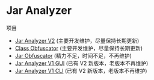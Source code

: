 # Jar Analyzer

项目

- [Jar Analyzer V2](https://github.com/jar-analyzer/jar-analyzer) (主要开发维护，尽量保持长期更新)
- [Class Obfuscator](https://github.com/jar-analyzer/class-obf) (主要开发维护，尽量保持长期更新)
- [Jar Obfuscator](https://github.com/jar-analyzer/jar-obfuscator) (精力不足，时间不足，不再维护)
- [Jar Analyzer V1 GUI](https://github.com/jar-analyzer/jar-analyzer-v1-gui) (已有 V2 新版本，老版本不再维护)
- [Jar Analyzer V1 CLI](https://github.com/jar-analyzer/jar-analyzer-v1-cli) (已有 V2 新版本，老版本不再维护)
